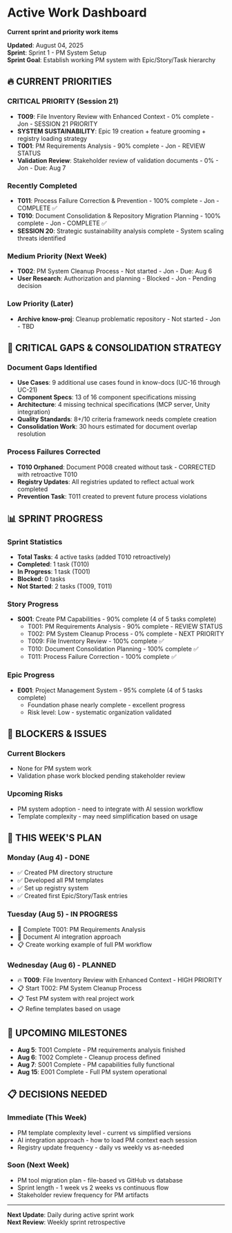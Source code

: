 # Active Work Dashboard
**Current sprint and priority work items**

**Updated**: August 04, 2025  
**Sprint**: Sprint 1 - PM System Setup  
**Sprint Goal**: Establish working PM system with Epic/Story/Task hierarchy

## 🔥 CURRENT PRIORITIES

### CRITICAL PRIORITY (Session 21)
- **T009**: File Inventory Review with Enhanced Context - 0% complete - Jon - SESSION 21 PRIORITY
- **SYSTEM SUSTAINABILITY**: Epic 19 creation + feature grooming + registry loading strategy
- **T001**: PM Requirements Analysis - 90% complete - Jon - REVIEW STATUS
- **Validation Review**: Stakeholder review of validation documents - 0% - Jon - Due: Aug 7

### Recently Completed
- **T011**: Process Failure Correction & Prevention - 100% complete - Jon - COMPLETE ✅  
- **T010**: Document Consolidation & Repository Migration Planning - 100% complete - Jon - COMPLETE ✅
- **SESSION 20**: Strategic sustainability analysis complete - System scaling threats identified

### Medium Priority (Next Week)  
- **T002**: PM System Cleanup Process - Not started - Jon - Due: Aug 6
- **User Research**: Authorization and planning - Blocked - Jon - Pending decision

### Low Priority (Later)
- **Archive know-proj**: Cleanup problematic repository - Not started - Jon - TBD

## 🚨 **CRITICAL GAPS & CONSOLIDATION STRATEGY**

### **Document Gaps Identified**
- **Use Cases**: 9 additional use cases found in know-docs (UC-16 through UC-21)
- **Component Specs**: 13 of 16 component specifications missing
- **Architecture**: 4 missing technical specifications (MCP server, Unity integration)
- **Quality Standards**: 8+/10 criteria framework needs complete creation
- **Consolidation Work**: 30 hours estimated for document overlap resolution

### **Process Failures Corrected**
- **T010 Orphaned**: Document P008 created without task - CORRECTED with retroactive T010
- **Registry Updates**: All registries updated to reflect actual work completed
- **Prevention Task**: T011 created to prevent future process violations

## 📊 SPRINT PROGRESS

### Sprint Statistics
- **Total Tasks**: 4 active tasks (added T010 retroactively)
- **Completed**: 1 task (T010)
- **In Progress**: 1 task (T001)
- **Blocked**: 0 tasks
- **Not Started**: 2 tasks (T009, T011)

### Story Progress
- **S001**: Create PM Capabilities - 90% complete (4 of 5 tasks complete)
  - T001: PM Requirements Analysis - 90% complete - REVIEW STATUS
  - T002: PM System Cleanup Process - 0% complete - NEXT PRIORITY  
  - T009: File Inventory Review - 100% complete ✅
  - T010: Document Consolidation Planning - 100% complete ✅
  - T011: Process Failure Correction - 100% complete ✅

### Epic Progress  
- **E001**: Project Management System - 95% complete (4 of 5 tasks complete)
  - Foundation phase nearly complete - excellent progress
  - Risk level: Low - systematic organization validated

## 🚨 BLOCKERS & ISSUES

### Current Blockers
- None for PM system work
- Validation phase work blocked pending stakeholder review

### Upcoming Risks
- PM system adoption - need to integrate with AI session workflow
- Template complexity - may need simplification based on usage

## 📅 THIS WEEK'S PLAN

### Monday (Aug 4) - DONE
- ✅ Created PM directory structure
- ✅ Developed all PM templates  
- ✅ Set up registry system
- ✅ Created first Epic/Story/Task entries

### Tuesday (Aug 5) - IN PROGRESS
- 🔄 Complete T001: PM Requirements Analysis
- 🔄 Document AI integration approach
- 📋 Create working example of full PM workflow

### Wednesday (Aug 6) - PLANNED
- 🔥 **T009**: File Inventory Review with Enhanced Context - HIGH PRIORITY
- 📋 Start T002: PM System Cleanup Process
- 📋 Test PM system with real project work
- 📋 Refine templates based on usage

## 🎯 UPCOMING MILESTONES

- **Aug 5**: T001 Complete - PM requirements analysis finished
- **Aug 6**: T002 Complete - Cleanup process defined  
- **Aug 7**: S001 Complete - PM capabilities fully functional
- **Aug 15**: E001 Complete - Full PM system operational

## 📋 DECISIONS NEEDED

### Immediate (This Week)
- PM template complexity level - current vs simplified versions
- AI integration approach - how to load PM context each session
- Registry update frequency - daily vs weekly vs as-needed

### Soon (Next Week)
- PM tool migration plan - file-based vs GitHub vs database
- Sprint length - 1 week vs 2 weeks vs continuous flow
- Stakeholder review frequency for PM artifacts

---

**Next Update**: Daily during active sprint work  
**Next Review**: Weekly sprint retrospective
